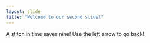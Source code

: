 ```yaml
---
layout: slide
title: "Welcome to our second slide!"
---
```

A stitch in time saves nine!
Use the left arrow to go back!
